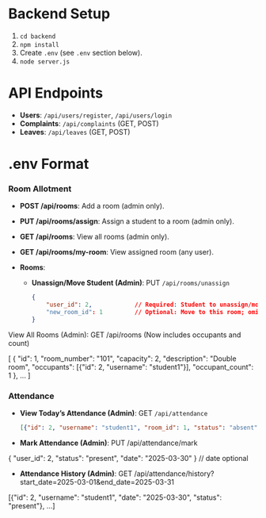 # Backend Setup
1. `cd backend`
2. `npm install`
3. Create `.env` (see `.env` section below).
4. `node server.js`

# API Endpoints
- **Users**: `/api/users/register`, `/api/users/login`
- **Complaints**: `/api/complaints` (GET, POST)
- **Leaves**: `/api/leaves` (GET, POST)

# .env Format

### Room Allotment
- **POST /api/rooms**: Add a room (admin only).
- **PUT /api/rooms/assign**: Assign a student to a room (admin only).
- **GET /api/rooms**: View all rooms (admin only).
- **GET /api/rooms/my-room**: View assigned room (any user).

- **Rooms**:
  - **Unassign/Move Student (Admin)**: PUT `/api/rooms/unassign`
    ```json
    {
        "user_id": 2,            // Required: Student to unassign/move
        "new_room_id": 1         // Optional: Move to this room; omit to unassign
    }

View All Rooms (Admin): GET /api/rooms (Now includes occupants and count)

[
    {
        "id": 1,
        "room_number": "101",
        "capacity": 2,
        "description": "Double room",
        "occupants": [{"id": 2, "username": "student1"}],
        "occupant_count": 1
    },
    ...
]

### Attendance

  - **View Today’s Attendance (Admin)**: GET `/api/attendance`
    ```json
    [{"id": 2, "username": "student1", "room_id": 1, "status": "absent"}, ...]

 - **Mark Attendance (Admin)**: PUT /api/attendance/mark

{ "user_id": 2, "status": "present", "date": "2025-03-30" } // date optional

 - **Attendance History (Admin)**: GET /api/attendance/history?start_date=2025-03-01&end_date=2025-03-31

[{"id": 2, "username": "student1", "date": "2025-03-30", "status": "present"}, ...]